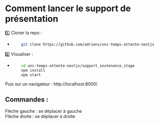# Comment lancer le support de présentation
1️⃣ Cloner la repo : 

- ```bash
      git clone https://github.com/adriens/unc-temps-attente-nextjs

2️⃣ Visualiser :

- ```bash
      cd unc-temps-attente-nextjs/support_soutenance_stage
      npm install
      npm start
Puis sur un navigateur : http://localhost:8000\

##  Commandes : 
  Flèche gauche : se déplacer à gauche\
  Flèche droite : se déplacer à droite
